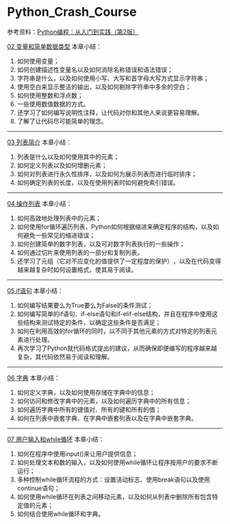# Python_Crash_Course

参考资料：[Python编程：从入门到实践（第2版）](https://weread.qq.com/web/bookDetail/08232ac0720befa90825d88)

[02 变量和简单数据类型](https://github.com/baoyg/Python_Crash_Course/tree/main/02%20%E5%8F%98%E9%87%8F%E5%92%8C%E7%AE%80%E5%8D%95%E6%95%B0%E6%8D%AE%E7%B1%BB%E5%9E%8B) 本章小结：
1. 如何使用变量；
2. 如何创建描述性变量名以及如何消除名称错误和语法错误；
3. 字符串是什么，以及如何使用小写、大写和首字母大写方式显示字符串；
4. 使用空白来显示整洁的输出，以及如何剔除字符串中多余的空白；
5. 如何使用整数和浮点数；
6. 一些使用数值数据的方式。
7. 还学习了如何编写说明性注释，让代码对你和其他人来说更容易理解。
8. 了解了让代码尽可能简单的理念。

---

[03 列表简介](https://github.com/baoyg/Python_Crash_Course/tree/main/03%20%E5%88%97%E8%A1%A8%E7%AE%80%E4%BB%8B) 本章小结：
1. 列表是什么以及如何使用其中的元素；
2. 如何定义列表以及如何增删元素；
3. 如何对列表进行永久性排序，以及如何为展示列表而进行临时排序；
3. 如何确定列表的长度，以及在使用列表时如何避免索引错误。

---

[04 操作列表](https://github.com/baoyg/Python_Crash_Course/tree/main/04%20%E6%93%8D%E4%BD%9C%E5%88%97%E8%A1%A8) 本章小结：
1. 如何高效地处理列表中的元素；
2. 如何使用for循环遍历列表，Python如何根据缩进来确定程序的结构，以及如何避免一些常见的缩进错误；
3. 如何创建简单的数字列表，以及可对数字列表执行的一些操作；
4. 如何通过切片来使用列表的一部分和复制列表。
5. 还学习了元组（它对不应变化的值提供了一定程度的保护）​，以及在代码变得越来越复杂时如何设置格式，使其易于阅读。

---

[05 if语句](https://github.com/baoyg/Python_Crash_Course/tree/main/05%20if%E8%AF%AD%E5%8F%A5) 本章小结：
1. 如何编写结果要么为True要么为False的条件测试；
2. 如何编写简单的if语句、if-else语句和if-elif-else结构，并且在程序中使用这些结构来测试特定的条件，以确定这些条件是否满足；
3. 如何在利用高效的for循环的同时，以不同于其他元素的方式对特定的列表元素进行处理。
4. 再次学习了Python就代码格式提出的建议，从而确保即便编写的程序越来越复杂，其代码依然易于阅读和理解。

---

[06 字典](https://github.com/baoyg/Python_Crash_Course/tree/main/06%20%E5%AD%97%E5%85%B8) 本章小结：
1. 如何定义字典，以及如何使用存储在字典中的信息；
2. 如何访问和修改字典中的元素，以及如何遍历字典中的所有信息；
3. 如何遍历字典中所有的键值对、所有的键和所有的值；
4. 如何在列表中嵌套字典、在字典中嵌套列表以及在字典中嵌套字典。

---

[07 用户输入和while循环](https://github.com/baoyg/Python_Crash_Course/tree/main/07%20%E7%94%A8%E6%88%B7%E8%BE%93%E5%85%A5%E5%92%8Cwhile%E5%BE%AA%E7%8E%AF) 本章小结：
1. 如何在程序中使用input()来让用户提供信息；
2. 如何处理文本和数的输入，以及如何使用while循环让程序按用户的要求不断运行；
3. 多种控制while循环流程的方式：设置活动标志、使用break语句以及使用continue语句；
4. 如何使用while循环在列表之间移动元素，以及如何从列表中删除所有包含特定值的元素；
5. 如何结合使用while循环和字典。